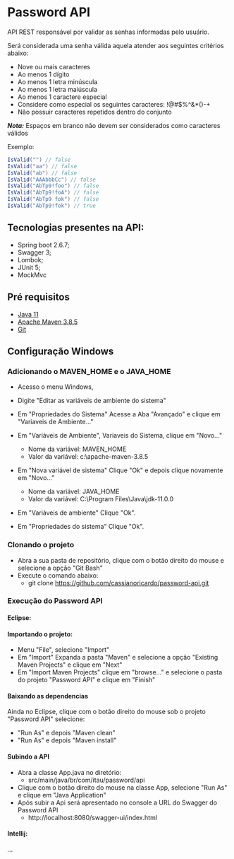 # Password API

API REST responsável por validar as senhas informadas pelo usuário.

Será considerada uma senha válida aquela atender aos seguintes critérios abaixo:

- Nove ou mais caracteres
- Ao menos 1 dígito
- Ao menos 1 letra minúscula
- Ao menos 1 letra maiúscula
- Ao menos 1 caractere especial
- Considere como especial os seguintes caracteres: !@#$%^&*()-+
- Não possuir caracteres repetidos dentro do conjunto

**_Nota:_**  Espaços em branco não devem ser considerados como caracteres válidos

Exemplo:

```c#
IsValid("") // false  
IsValid("aa") // false  
IsValid("ab") // false  
IsValid("AAAbbbCc") // false  
IsValid("AbTp9!foo") // false  
IsValid("AbTp9!foA") // false
IsValid("AbTp9 fok") // false
IsValid("AbTp9!fok") // true
```

## Tecnologias presentes na API:

- Spring boot 2.6.7;
- Swagger 3;
- Lombok;
- JUnit 5;
- MockMvc

## Pré requisitos

- [Java 11](https://www.oracle.com/java/technologies/javase-jdk11-downloads.html)
- [Apache Maven 3.8.5](https://dlcdn.apache.org/maven/maven-3/3.8.5/binaries/)
- [Git](https://git-scm.com/downloads)

## Configuração Windows

### Adicionando o MAVEN_HOME e o JAVA_HOME
- Acesso o menu Windows,
- Digite "Editar as variáveis de ambiente do sistema"
- Em "Propriedades do Sistema" Acesse a Aba "Avançado" e clique em "Variaveis de Ambiente..."
- Em "Variáveis de Ambiente", Variaveis do Sistema, clique em "Novo..."
  - Nome da variável: MAVEN_HOME
  - Valor da variável: c:\apache-maven-3.8.5

- Em "Nova variável de sistema" Clique "Ok" e depois clique novamente em "Novo..."

  - Nome da variável: JAVA_HOME
  - Valor da variável: C:\Program Files\Java\jdk-11.0.0
- Em "Variáveis de ambiente" Clique "Ok".
- Em "Propriedades do sistema" Clique "Ok".


### Clonando o projeto

- Abra a sua pasta de repositório, clique com o botão direito do mouse e selecione a opção "Git Bash"
- Execute o comando abaixo:
  - git clone https://github.com/cassianoricardo/password-api.git


### Execução do Password API

#### Eclipse:

#### Importando o projeto:

- Menu "File", selecione "Import"
- Em "Import" Expanda a pasta "Maven" e selecione a opção "Existing Maven Projects" e clique em "Next"
- Em "Import Maven Projects" clique em "browse..." e selecione o pasta do projeto "Password API" e clique em "Finish"

#### Baixando as dependencias

Ainda no Eclipse, clique com o botão direito do mouse sob o projeto "Password API" selecione:

- "Run As" e depois "Maven clean"
- "Run As" e depois "Maven install"

#### Subindo a API

- Abra a classe App.java no diretório:
  - src/main/java/br/com/itau/password/api
- Clique com o botão direito do mouse na classe App, selecione "Run As" e clique em "Java Application"
- Após subir a Api será apresentado no console a URL do Swagger do Password API
  - http://localhost:8080/swagger-ui/index.html

#### Intellij:

...
